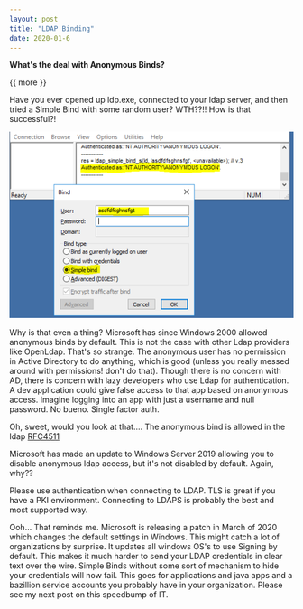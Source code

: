 ```yaml
---
layout: post
title: "LDAP Binding"
date: 2020-01-6
---
```


**What's the deal with Anonymous Binds?**

{{ more }}

Have you ever opened up ldp.exe, connected to your ldap server, and then tried a Simple Bind with some random user?  WTH??!!  How is that successful?!

![LdapAnon](https://raw.githubusercontent.com/soccershoe/JustAnotherAdmin/master/images/LdapAnon.png)

Why is that even a thing?  Microsoft has since Windows 2000 allowed anonymous binds by default.  This is not the case with other Ldap providers like OpenLdap.  That's so strange.  The anonymous user has no permission in Active Directory to do anything, which is good (unless you really messed around with permissions! don't do that).  Though there is no concern with AD, there is concern with lazy developers who use Ldap for authentication.  A dev application could give false access to that app based on anonymous access.  Imagine logging into an app with just a username and null password.  No bueno.  Single factor auth.  

Oh, sweet, would you look at that....  The anonymous bind is allowed in the ldap [RFC4511](https://tools.ietf.org/html/rfc4511)

Microsoft has made an update to Windows Server 2019 allowing you to disable anonymous ldap access, but it's not disabled by default.  Again, why??

Please use authentication when connecting to LDAP.  TLS is great if you have a PKI environment.  Connecting to LDAPS is probably the best and most supported way.  

Ooh... That reminds me.  Microsoft is releasing a patch in March of 2020 which changes the default settings in Windows.  This might catch a lot of organizations by surprise.  It updates all windows OS's to use Signing by default.  This makes it much harder to send your LDAP credentials in clear text over the wire.  Simple Binds without some sort of mechanism to hide your credentials will now fail.  This goes for applications and java apps and a bazillion service accounts you probably have in your organization.  Please see my next post on this speedbump of IT.  

